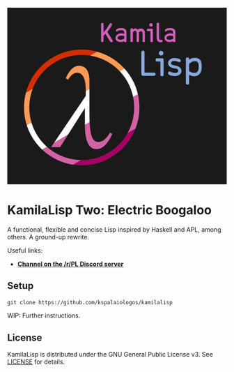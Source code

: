 
<p align="center">
  <img src="https://github.com/kspalaiologos/kamilalisp/raw/main/doc/logo.png">
</p>


# KamilaLisp Two: Electric Boogaloo

A functional, flexible and concise Lisp inspired by Haskell and APL, among others. A ground-up rewrite.

Useful links:

- **[Channel on the /r/PL Discord server](https://discord.gg/xr5VapADw7)**

## Setup

```
git clone https://github.com/kspalaiologos/kamilalisp
```

WIP: Further instructions.

## License

KamilaLisp is distributed under the GNU General Public License v3. See [LICENSE](https://github.com/kspalaiologos/kamilalisp/blob/main/LICENSE) for details.
